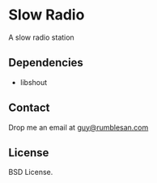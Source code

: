 # Slow Radio

A slow radio station


## Dependencies

* libshout


## Contact

Drop me an email at guy@rumblesan.com


## License

BSD License.

